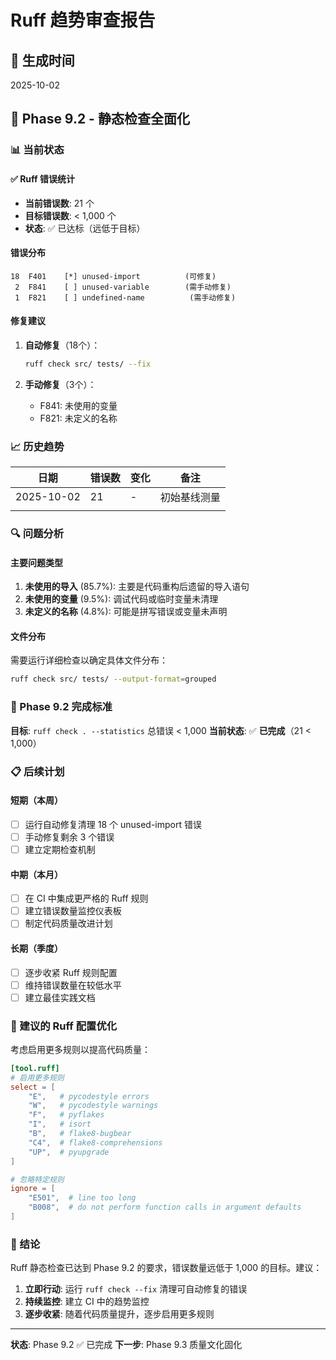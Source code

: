 # Ruff 趋势审查报告

## 📅 生成时间
2025-10-02

## 🎯 Phase 9.2 - 静态检查全面化

### 📊 当前状态

#### ✅ Ruff 错误统计
- **当前错误数**: 21 个
- **目标错误数**: < 1,000 个
- **状态**: ✅ 已达标（远低于目标）

#### 错误分布
```
18	F401	[*] unused-import          (可修复)
 2	F841	[ ] unused-variable        (需手动修复)
 1	F821	[ ] undefined-name          (需手动修复)
```

#### 修复建议
1. **自动修复**（18个）：
   ```bash
   ruff check src/ tests/ --fix
   ```

2. **手动修复**（3个）：
   - F841: 未使用的变量
   - F821: 未定义的名称

### 📈 历史趋势

| 日期 | 错误数 | 变化 | 备注 |
|------|--------|------|------|
| 2025-10-02 | 21 | - | 初始基线测量 |
| | | | |

### 🔍 问题分析

#### 主要问题类型
1. **未使用的导入** (85.7%): 主要是代码重构后遗留的导入语句
2. **未使用的变量** (9.5%): 调试代码或临时变量未清理
3. **未定义的名称** (4.8%): 可能是拼写错误或变量未声明

#### 文件分布
需要运行详细检查以确定具体文件分布：
```bash
ruff check src/ tests/ --output-format=grouped
```

### 🎯 Phase 9.2 完成标准

**目标**: `ruff check . --statistics` 总错误 < 1,000
**当前状态**: ✅ **已完成**（21 < 1,000）

### 📋 后续计划

#### 短期（本周）
- [ ] 运行自动修复清理 18 个 unused-import 错误
- [ ] 手动修复剩余 3 个错误
- [ ] 建立定期检查机制

#### 中期（本月）
- [ ] 在 CI 中集成更严格的 Ruff 规则
- [ ] 建立错误数量监控仪表板
- [ ] 制定代码质量改进计划

#### 长期（季度）
- [ ] 逐步收紧 Ruff 规则配置
- [ ] 维持错误数量在较低水平
- [ ] 建立最佳实践文档

### 🚀 建议的 Ruff 配置优化

考虑启用更多规则以提高代码质量：

```toml
[tool.ruff]
# 启用更多规则
select = [
    "E",   # pycodestyle errors
    "W",   # pycodestyle warnings
    "F",   # pyflakes
    "I",   # isort
    "B",   # flake8-bugbear
    "C4",  # flake8-comprehensions
    "UP",  # pyupgrade
]

# 忽略特定规则
ignore = [
    "E501",  # line too long
    "B008",  # do not perform function calls in argument defaults
]
```

### 📝 结论

Ruff 静态检查已达到 Phase 9.2 的要求，错误数量远低于 1,000 的目标。建议：

1. **立即行动**: 运行 `ruff check --fix` 清理可自动修复的错误
2. **持续监控**: 建立 CI 中的趋势监控
3. **逐步收紧**: 随着代码质量提升，逐步启用更多规则

---

**状态**: Phase 9.2 ✅ 已完成
**下一步**: Phase 9.3 质量文化固化